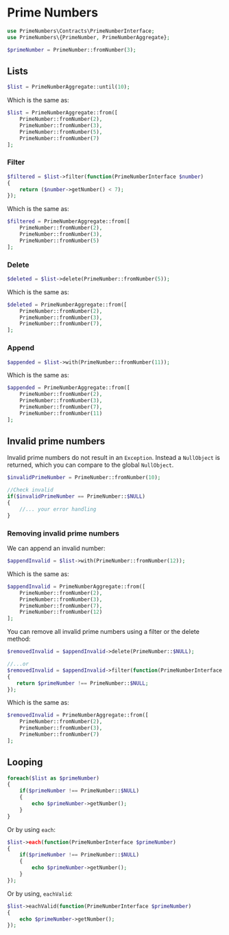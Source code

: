 # Prime Numbers

~~~php
use PrimeNumbers\Contracts\PrimeNumberInterface;
use PrimeNumbers\{PrimeNumber, PrimeNumberAggregate};

$primeNumber = PrimeNumber::fromNumber(3);
~~~

## Lists

~~~php
$list = PrimeNumberAggregate::until(10);
~~~ 

Which is the same as:

~~~php
$list = PrimeNumberAggregate::from([
    PrimeNumber::fromNumber(2),
    PrimeNumber::fromNumber(3),
    PrimeNumber::fromNumber(5),
    PrimeNumber::fromNumber(7)
];
~~~

### Filter  

~~~php 
$filtered = $list->filter(function(PrimeNumberInterface $number)
{
    return ($number->getNumber() < 7);
}); 
~~~

Which is the same as:

~~~php
$filtered = PrimeNumberAggregate::from([
    PrimeNumber::fromNumber(2),
    PrimeNumber::fromNumber(3),
    PrimeNumber::fromNumber(5)
];
~~~

### Delete

~~~php
$deleted = $list->delete(PrimeNumber::fromNumber(5)); 
~~~

Which is the same as:

~~~php
$deleted = PrimeNumberAggregate::from([
    PrimeNumber::fromNumber(2),
    PrimeNumber::fromNumber(3),
    PrimeNumber::fromNumber(7),
];
~~~

### Append 

~~~php
$appended = $list->with(PrimeNumber::fromNumber(11)); 
~~~

Which is the same as:

~~~php
$appended = PrimeNumberAggregate::from([
    PrimeNumber::fromNumber(2),
    PrimeNumber::fromNumber(3),
    PrimeNumber::fromNumber(7),
    PrimeNumber::fromNumber(11)
];
~~~

## Invalid prime numbers

Invalid prime numbers do not result in an `Exception`. Instead 
a `NullObject` is returned, which you can compare to the global `NullObject`. 

~~~php
$invalidPrimeNumber = PrimeNumber::fromNumber(10);

//Check invalid
if($invalidPrimeNumber == PrimeNumber::$NULL)
{
    //... your error handling
}
~~~

### Removing invalid prime numbers 

We can append an invalid number: 

~~~php
$appendInvalid = $list->with(PrimeNumber::fromNumber(12));
~~~

Which is the same as:

~~~php
$appendInvalid = PrimeNumberAggregate::from([
    PrimeNumber::fromNumber(2),
    PrimeNumber::fromNumber(3),
    PrimeNumber::fromNumber(7),
    PrimeNumber::fromNumber(12)
];
~~~

You can remove all invalid prime numbers using a filter or the delete method:

~~~php
$removedInvalid = $appendInvalid->delete(PrimeNumber::$NULL); 

//...or
$removedInvalid = $appendInvalid->filter(function(PrimeNumberInterface $primeNumber)
{
   return $primeNumber !== PrimeNumber::$NULL;
});
~~~

Which is the same as:

~~~php
$removedInvalid = PrimeNumberAggregate::from([
    PrimeNumber::fromNumber(2),
    PrimeNumber::fromNumber(3),
    PrimeNumber::fromNumber(7)
];
~~~

## Looping 

~~~php
foreach($list as $primeNumber)
{
    if($primeNumber !== PrimeNumber::$NULL)
    {
        echo $primeNumber->getNumber();
    }
}
~~~

Or by using `each`: 

~~~php
$list->each(function(PrimeNumberInterface $primeNumber)
{
    if($primeNumber !== PrimeNumber::$NULL)
    {
        echo $primeNumber->getNumber();
    }
});
~~~

Or by using, `eachValid`: 

~~~php
$list->eachValid(function(PrimeNumberInterface $primeNumber)
{
    echo $primeNumber->getNumber();
});
~~~
